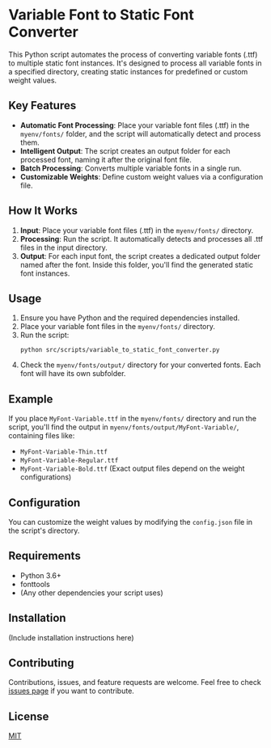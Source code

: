 # Variable Font to Static Font Converter

This Python script automates the process of converting variable fonts (.ttf) to multiple static font instances. It's designed to process all variable fonts in a specified directory, creating static instances for predefined or custom weight values.

## Key Features

- **Automatic Font Processing**: Place your variable font files (.ttf) in the `myenv/fonts/` folder, and the script will automatically detect and process them.
- **Intelligent Output**: The script creates an output folder for each processed font, naming it after the original font file.
- **Batch Processing**: Converts multiple variable fonts in a single run.
- **Customizable Weights**: Define custom weight values via a configuration file.

## How It Works

1. **Input**: Place your variable font files (.ttf) in the `myenv/fonts/` directory.
2. **Processing**: Run the script. It automatically detects and processes all .ttf files in the input directory.
3. **Output**: For each input font, the script creates a dedicated output folder named after the font. Inside this folder, you'll find the generated static font instances.

## Usage

1. Ensure you have Python and the required dependencies installed.
2. Place your variable font files in the `myenv/fonts/` directory.
3. Run the script:
   ```
   python src/scripts/variable_to_static_font_converter.py
   ```
4. Check the `myenv/fonts/output/` directory for your converted fonts. Each font will have its own subfolder.

## Example

If you place `MyFont-Variable.ttf` in the `myenv/fonts/` directory and run the script, you'll find the output in `myenv/fonts/output/MyFont-Variable/`, containing files like:
- `MyFont-Variable-Thin.ttf`
- `MyFont-Variable-Regular.ttf`
- `MyFont-Variable-Bold.ttf`
(Exact output files depend on the weight configurations)

## Configuration

You can customize the weight values by modifying the `config.json` file in the script's directory.

## Requirements

- Python 3.6+
- fonttools
- (Any other dependencies your script uses)

## Installation

(Include installation instructions here)

## Contributing

Contributions, issues, and feature requests are welcome. Feel free to check [issues page](https://github.com/yourusername/font-converter/issues) if you want to contribute.

## License

[MIT](https://choosealicense.com/licenses/mit/)